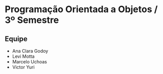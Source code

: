 # Programação Orientada a Objetos / 3º Semestre
## Equipe
- Ana Clara Godoy
- Levi Motta
- Marcelo Uchoas
- Victor Yuri
